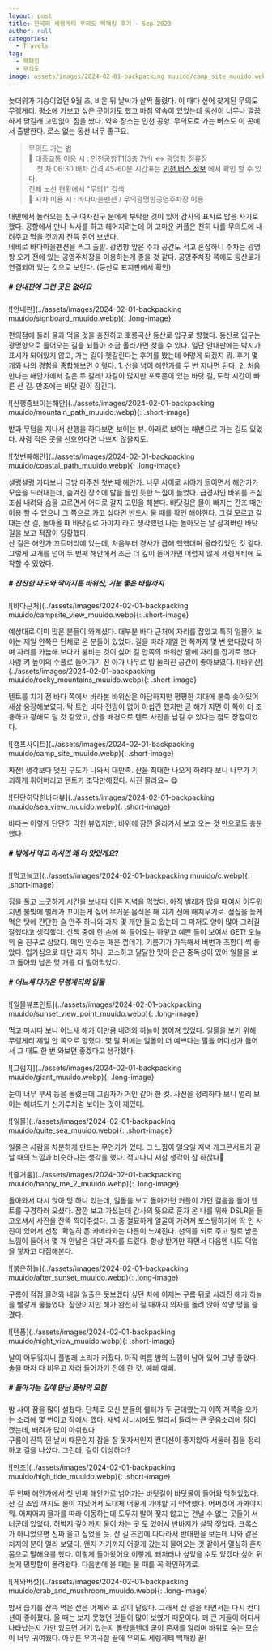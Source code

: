 ```yaml
---
layout: post
title: 한국의 세렝게티 무의도 백패킹 후기 - Sep.2023
author: null
categories:
  - Travels
tag:
  - 백패킹
  - 무의도
image: assets/images/2024-02-01-backpacking muuido/camp_site_muuido.webp
---
```



늦더위가 기승이었던 9월 초, 비온 뒤 날씨가 살짝 풀렸다. 이 때다 싶어 찾게된 무의도 무렝게티. 평소에 가보고 싶은 곳이기도 했고 마침 약속이 있었는데 동선이 너무나 깔끔하게 맞길래 고민없이 짐을 쌌다. 약속 장소는 인천 공항. 무의도로 가는 버스도 이 곳에서 출발한다. 로스 없는 동선 너무 좋구요.

> 무의도 가는 법  
> 🚌 대중교통 이용 시 : 인천공항T1(3층 7번) ↔ 광명항 정류장  
>    &nbsp;&nbsp;&nbsp; 첫 차 06:30 배차 간격 45-60분
> 시간표는 <a href="https://bus.incheon.go.kr/bis/rout.view"> 인천 버스 정보</a> 에서 확인 할 수 있다.  
> 전체 노선 현황에서 "무의1" 검색  
> 🚗 자차 이용 시 : 바다마을펜션 / 무의광명항공영주차장 이용
  
대만에서 놀러오는 친구 여자친구 분에게 부탁한 것이 있어 감사의 표시로 밥을 사기로 했다. 공항에서 만나 식사를 하고 헤어지려는데 이 고마운 커플은 친히 나를 무의도에 내려주고 먹을 것까지 잔뜩 쥐어 보냈다.  
네비로 바다마을펜션을 찍고 출발. 광명항 앞은 주차 공간도 적고 혼잡하니 주차는 광명항 오기 전에 있는 공영주차장을 이용하는게 좋을 것 같다. 공영주차장 쪽에도 등산로가 연결되어 있는 것으로 보인다. (등산로 표지판에서 확인)

##### # 안내판에 그런 곳은 없어요
![안내판](../assets/images/2024-02-01-backpacking muuido/signboard_muuido.webp){: .long-image}
  
편의점에 들러 물과 먹을 것을 충전하고 호룡곡산 등산로 입구로 향했다. 둥산로 입구는 광명항으로 들어오는 길을 되돌아 조금 올라가면 찾을 수 있다. 일단 안내판에는 박지가 표시가 되어있지 않고, 가는 길이 헷갈린다는 후기를 봤는데 어떻게 되겠지 뭐. 후기 몇 개와 나의 경험을 종합해보면 이렇다. 1. 산을 넘어 해안가를 두 번 지나면 된다. 2. 처음 만나는 해안가에서 길은 두 갈레! 자갈이 많지만 포토존이 있는 바닷 길, 도착 시간이 빠른 산 길. 만조에는 바닷 길이 잠긴다.   

![산행중보이는해안](../assets/images/2024-02-01-backpacking muuido/mountain_path_muuido.webp){: .short-image}

밭과 무덤을 지나서 산행을 하다보면 보이는 뷰. 아래로 보이는 해변으로 가는 길도 있었다. 사람 적은 곳을 선호한다면 나쁘지 않을지도.
    
![첫번째해안](../assets/images/2024-02-01-backpacking muuido/coastal_path_muuido.webp){: .long-image}
  
설렁설렁 가다보니 금방 마주친 첫번째 해안가. 나무 사이로 시야가 트이면서 해안가가 모습을 드러내는데, 숨겨진 장소에 발을 들인 듯한 느낌이 들었다. 급경사인 바위를 조심조심 내려와 숨을 고르면서 어디로 갈지 고민을 해본다. 바닷길은 물이 빠지는 간조 때만 이용 할 수 있으니 그 쪽으로 가고 싶다면 반드시 물 때를 확인 해야한다. 그걸 모르고 갈 때는 산 길, 돌아올 때 바닷길로 가야지 라고 생각했던 나는 돌아오는 날 잠겨버린 바닷길을 보고 적잖이 당황했다.  
산 길은 해안가 끄트머리에 있는데, 처음부터 경사가 급해 헥헥대며 올라갔었던 것 같다. 그렇게 고개를 넘어 두 번째 해안에서 조금 더 깊이 들어가면 어렵지 않게 세렝게티에 도착할 수 있었다.  

##### # 잔잔한 파도와 깍아지른 바위산, 기분 좋은 바람까지
![바다근처](../assets/images/2024-02-01-backpacking muuido/campsite_view_muuido.webp){: .short-image}  
  
예상대로 이미 많은 분들이 와계셨다. 대부분 바다 근처에 자리를 잡았고 특히 일몰이 보이는 제일 안쪽은 단체로 온 분들이 있었다. 길을 따라 제일 안 쪽까지 몇 번 왔다갔다 하며 자리를 가늠해 보다가 붐비는 것이 싫어 길 안쪽의 바위산 밑에 자리를 잡기로 했다. 사람 키 높이의 수풀로 들어가기 전 아가 나무로 빙 둘러진 공간이 좋아보였다. 
![바위산](../assets/images/2024-02-01-backpacking muuido/rocky_mountains_muuido.webp){: .short-image}

텐트를 치기 전 바다 쪽에서 바라본 바위산은 아담하지만 평평한 지대에 불쑥 솟아있어 새삼 웅장해보였다. 탁 트인 바다 전망이 없어 아쉽긴 했지만 곧 해가 지면 이 쪽이 더 조용하고 광해도 덜 것 같았고, 산을 배경으로 텐트 사진을 남길 수 있다는 점도 장점이었다. 

![캠프사이트](../assets/images/2024-02-01-backpacking muuido/camp_site_muuido.webp){: .short-image}

짜잔! 생각보다 멋진 구도가 나와서 대만족. 산을 최대한 나오게 하려다 보니 나무가 기괴하게 휘어버리고 텐트가 조막만해졌다. 사진 몰라요~ 😋

![단단히막힌바다뷰](../assets/images/2024-02-01-backpacking muuido/sea_view_muuido.webp){: .short-image}
  
바다는 이렇게 단단히 막힌 뷰였지만, 바위에 잠깐 올라가서 보고 오는 것 만으로도 충분했다. 
  
##### # 밖에서 먹고 마시면 왜 더 맛있게요?
![먹고놀고](../assets/images/2024-02-01-backpacking muuido/c.webp){: .short-image}
  
짐을 풀고 느긋하게 시간을 보내다 이른 저녁을 먹었다. 아직 벌레가 많을 때여서 어두워지면 불빛에 벌레가 꼬이는게 싫어 무거운 음식은 해 지기 전에 해치우기로. 점심을 늦게 먹은 탓에 간단한 술 안주 하나와 과자 몇 개만 들고 왔는데 그 마저도 양이 많아 그러길 잘했다고 생각했다. 산책 중에 한 손에 쏙 들어오는 하얗고 예쁜 돌이 보여서 GET! 오늘의 술 친구로 삼았다. 메인 안주는 매운 껍데기. 기름기가 가득해서 버번과 조합이 썩 좋았다. 입가심으로 대만 과자 하나. 고소하고 달달한 맛이 은근 중독성이 있어 일몰을 보고 돌아와 남은 몇 개를 다 떨어먹었다.
  
##### # 어느새 다가온 무렝게티의 일몰 
![일몰뷰포인트](../assets/images/2024-02-01-backpacking muuido/sunset_view_point_muuido.webp){: .long-image}
  
먹고 마시다 보니 어느새 해가 이만큼 내려와 하늘이 붉어져 있었다. 일몰을 보기 위해 무렝게티 제일 안 쪽으로 향했다. 몇 달 뒤에는 일몰이 더 예쁘다는 말을 어디선가 들어서 그 때도 한 번 와보면 좋겠다고 생각했다.
  
![그림자](../assets/images/2024-02-01-backpacking muuido/giant_muuido.webp){: .long-image}
  
눈이 너무 부셔 등을 돌렸는데 그림자가 거인 같아 한 컷. 사진을 정리하다 보니 멀리 보이는 해녀도가 신기루처럼 보이는 것이 재밌다.
   
![일몰](../assets/images/2024-02-01-backpacking muuido/quite_sea_muuido.webp){: .short-image}
  
일몰은 사람을 차분하게 만드는 무언가가 있다. 그 느낌이 일요일 저녁 개그콘서트가 끝날 때의 느낌과 비슷하다는 생각을 했다. 적고나니 새삼 생각이 참 하찮다🤔 
  
![즐거움](../assets/images/2024-02-01-backpacking muuido/happy_me_2_muuido.webp){: .long-image}
  
돌아와서 다시 앉아 멍 하니 있는데, 일몰을 보고 돌아가던 커플이 가던 걸음을 돌아 텐트를 구경하러 오셨다. 잠깐 보고 가셨는데 감사의 뜻으로 혼자 온 나를 위해 DSLR을 들고오셔서 사진을 잔뜩 찍어주셨다. 그 중 절묘하게 얼굴이 가려져 포스팅하기에 딱 인 사진이 있어서 선정. 확실히 폰 카메라와는 다름이 느껴진다. 선의를 되로 주고 말로 받은 느낌이 들어서 몇 개 안남은 대만 과자를 드렸다. 항상 받기만 하면서 다음엔 나도 덕업을 쌓자고 다짐해본다.  
  
![붉은하늘](../assets/images/2024-02-01-backpacking muuido/after_sunset_muuido.webp){: .long-image}
  
구름이 점점 몰려와 내일 일출은 못보겠다 싶던 차에 이제는 구름 뒤로 사라진 해가 하늘을 빨갛게 물들였다. 잠깐이지만 해가 완전히 질 때까지 의자를 돌려 앉아 석양 멍을 즐겼다.  

![텐풍](../assets/images/2024-02-01-backpacking muuido/night_view_muuido.webp){: .short-image}
  
날이 어두워지니 풀벌레 소리가 커졌다. 아직 여름 밤의 느낌이 남아 있어 그냥 좋았다. 술을 마저 다 비우고 자러 들어가기 전에 한 컷. 예뻐 예뻐. 
  
##### # 돌아가는 길에 만난 뜻밖의 모험 
밤 사이 잠을 많이 설쳤다. 단체로 오신 분들의 쉘터가 두 군데였는지 이쪽 저쪽을 오가는 소리에 몇 번이고 잠에서 깼다. 새벽 서너시에도 멀리서 들리는 큰 웃음소리에 잠이 깼는데, 배려가 많이 아쉬웠다.  
구름이 잔뜩 낀 날씨 때문인지 잠을 잘 못자서인지 컨디션이 좋지않아 서둘러 짐을 정리하고 길을 나섰다. 그런데, 길이 이상하다?

![만조](../assets/images/2024-02-01-backpacking muuido/high_tide_muuido.webp){: .short-image}
  
두 번째 해안가에서 첫 번째 해안가로 넘어가는 바닷길이 바닷물이 들어와 막혀있었다. 산 길 초입 까지도 물이 차있어서 도대체 어떻게 가야할 지 막막했다. 어쩌겠어 가봐야지 뭐. 어찌어찌 물가를 따라 이동하는데 도무지 발이 젖지 않고는 건널 수 없는 곳들이 서너군데 있었다. 허벅지 깊이까지 물이 차는 곳 도 있어서 반바지가 살짝 젖었다. 크록스가 아니었으면 진짜 울고 싶었을 듯. 산 길 초입에 다다라서 반대편을 보는데 나와 같은 처지의 분이 멀리 보였다. 왠지 거기까지 어떻게 갔는지 물어오는 것 같아서 열심히 혼자 몸으로 말해요를 했다. 이렇게 돌아왔어요 이렇게. 왜저러나 싶었을 수도 있겠다 싶어 뒤늦게 민망함이 몰려왔다. 다음번에 올 때는 물 때를 꼭 확인하기로.
  
![게와버섯](../assets/images/2024-02-01-backpacking muuido/crab_and_mushroom_muuido.webp){: .long-image}

밤새 습기를 잔뜩 먹은 산은 어제와 또 많이 달랐다. 그래서 산 길을 타면서는 다시 컨디션이 좋아졌다. 올 때는 보지 못했던 것들이 많이 보였기 때문이다. 꽤 큰 게들이 어디서 나타났는지 가만 있으면 거기 있는지 몰랐을텐데 굳이 존재를 알리며 바위로 숨는 모습이 너무 귀여웠다. 아무튼 우여곡절 끝에 무의도 세렝게티 백패킹 끝!
